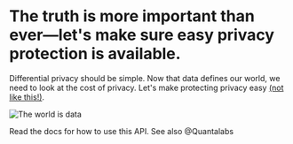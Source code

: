 # The truth is more important than ever—let's make sure easy privacy protection is available.

Differential privacy should be simple. Now that data defines our world, we need to look at the cost of privacy. Let's make protecting privacy easy [(not like this!)](https://www.cis.upenn.edu/~aaroth/Papers/privacybook.pdf).

![The world is data](https://live.staticflickr.com/5228/5679642883_24a2e905e0_b.jpg)

Read the docs for how to use this API. See also @Quantalabs
